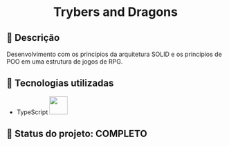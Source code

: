 <h1 align="center">Trybers and Dragons</h1>

## :memo: Descrição
Desenvolvimento com os princípios da arquitetura SOLID e os princípios de POO em uma estrutura de jogos de RPG.

## :wrench: Tecnologias utilizadas
* TypeScript <img height ="42px" src="https://cdn.jsdelivr.net/gh/devicons/devicon/icons/typescript/typescript-original.svg" />

## :dart: Status do projeto: COMPLETO
